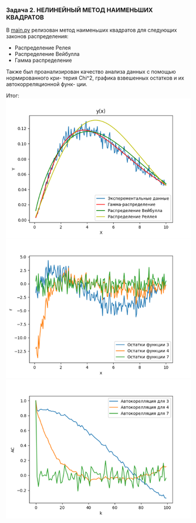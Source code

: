 ### Задача 2. НЕЛИНЕЙНЫЙ МЕТОД НАИМЕНЬШИХ КВАДРАТОВ

В [main.py](main.py) релизован метод наименьших квадратов для следующих законов распределения:
* Распределение Релея 
* Распределение Вейбулла
* Гамма распределение

Также был проанализирован качество анализа данных с помощью нормированного кри-
терия Chi^2, графика взвешенных остатков и их автокорреляционной функ-
ции.

Итог:
![img.png](img.png)
![img_1.png](img_1.png)
![img_2.png](img_2.png)
